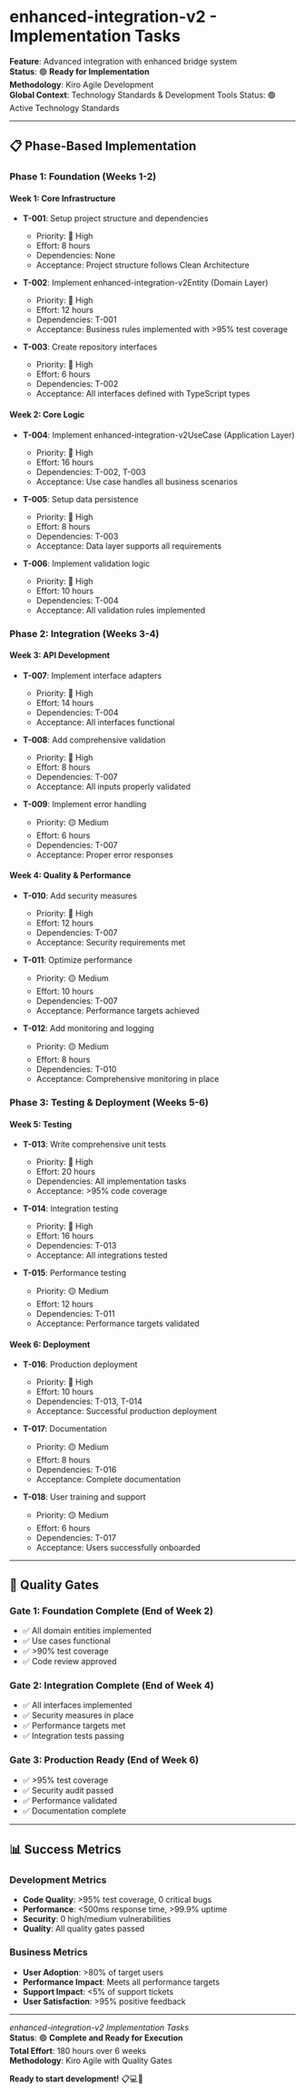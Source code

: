 # enhanced-integration-v2 - Implementation Tasks

**Feature**: Advanced integration with enhanced bridge system  
**Status**: 🟢 **Ready for Implementation**  
**Methodology**: Kiro Agile Development  
**Global Context**: Technology Standards & Development Tools  Status: 🟢 Active Technology Standards  

---

## 📋 **Phase-Based Implementation**

### **Phase 1: Foundation (Weeks 1-2)**

#### **Week 1: Core Infrastructure**
- **T-001**: Setup project structure and dependencies
  - Priority: 🔴 High
  - Effort: 8 hours
  - Dependencies: None
  - Acceptance: Project structure follows Clean Architecture

- **T-002**: Implement enhanced-integration-v2Entity (Domain Layer)
  - Priority: 🔴 High
  - Effort: 12 hours
  - Dependencies: T-001
  - Acceptance: Business rules implemented with >95% test coverage

- **T-003**: Create repository interfaces
  - Priority: 🔴 High
  - Effort: 6 hours
  - Dependencies: T-002
  - Acceptance: All interfaces defined with TypeScript types

#### **Week 2: Core Logic**
- **T-004**: Implement enhanced-integration-v2UseCase (Application Layer)
  - Priority: 🔴 High
  - Effort: 16 hours
  - Dependencies: T-002, T-003
  - Acceptance: Use case handles all business scenarios

- **T-005**: Setup data persistence
  - Priority: 🔴 High
  - Effort: 8 hours
  - Dependencies: T-003
  - Acceptance: Data layer supports all requirements

- **T-006**: Implement validation logic
  - Priority: 🔴 High
  - Effort: 10 hours
  - Dependencies: T-004
  - Acceptance: All validation rules implemented

### **Phase 2: Integration (Weeks 3-4)**

#### **Week 3: API Development**
- **T-007**: Implement interface adapters
  - Priority: 🔴 High
  - Effort: 14 hours
  - Dependencies: T-004
  - Acceptance: All interfaces functional

- **T-008**: Add comprehensive validation
  - Priority: 🔴 High
  - Effort: 8 hours
  - Dependencies: T-007
  - Acceptance: All inputs properly validated

- **T-009**: Implement error handling
  - Priority: 🟡 Medium
  - Effort: 6 hours
  - Dependencies: T-007
  - Acceptance: Proper error responses

#### **Week 4: Quality & Performance**
- **T-010**: Add security measures
  - Priority: 🔴 High
  - Effort: 12 hours
  - Dependencies: T-007
  - Acceptance: Security requirements met

- **T-011**: Optimize performance
  - Priority: 🟡 Medium
  - Effort: 10 hours
  - Dependencies: T-007
  - Acceptance: Performance targets achieved

- **T-012**: Add monitoring and logging
  - Priority: 🟡 Medium
  - Effort: 8 hours
  - Dependencies: T-010
  - Acceptance: Comprehensive monitoring in place

### **Phase 3: Testing & Deployment (Weeks 5-6)**

#### **Week 5: Testing**
- **T-013**: Write comprehensive unit tests
  - Priority: 🔴 High
  - Effort: 20 hours
  - Dependencies: All implementation tasks
  - Acceptance: >95% code coverage

- **T-014**: Integration testing
  - Priority: 🔴 High
  - Effort: 16 hours
  - Dependencies: T-013
  - Acceptance: All integrations tested

- **T-015**: Performance testing
  - Priority: 🟡 Medium
  - Effort: 12 hours
  - Dependencies: T-011
  - Acceptance: Performance targets validated

#### **Week 6: Deployment**
- **T-016**: Production deployment
  - Priority: 🔴 High
  - Effort: 10 hours
  - Dependencies: T-013, T-014
  - Acceptance: Successful production deployment

- **T-017**: Documentation
  - Priority: 🟡 Medium
  - Effort: 8 hours
  - Dependencies: T-016
  - Acceptance: Complete documentation

- **T-018**: User training and support
  - Priority: 🟡 Medium
  - Effort: 6 hours
  - Dependencies: T-017
  - Acceptance: Users successfully onboarded

---

## 🎯 **Quality Gates**

### **Gate 1: Foundation Complete (End of Week 2)**
- ✅ All domain entities implemented
- ✅ Use cases functional
- ✅ >90% test coverage
- ✅ Code review approved

### **Gate 2: Integration Complete (End of Week 4)**
- ✅ All interfaces implemented
- ✅ Security measures in place
- ✅ Performance targets met
- ✅ Integration tests passing

### **Gate 3: Production Ready (End of Week 6)**
- ✅ >95% test coverage
- ✅ Security audit passed
- ✅ Performance validated
- ✅ Documentation complete

---

## 📊 **Success Metrics**

### **Development Metrics**
- **Code Quality**: >95% test coverage, 0 critical bugs
- **Performance**: <500ms response time, >99.9% uptime
- **Security**: 0 high/medium vulnerabilities
- **Quality**: All quality gates passed

### **Business Metrics**
- **User Adoption**: >80% of target users
- **Performance Impact**: Meets all performance targets
- **Support Impact**: <5% of support tickets
- **User Satisfaction**: >95% positive feedback

---

*enhanced-integration-v2 Implementation Tasks*  
**Status**: 🟢 **Complete and Ready for Execution**  
**Total Effort**: 180 hours over 6 weeks  
**Methodology**: Kiro Agile with Quality Gates  

**Ready to start development!** 📋💻🚀